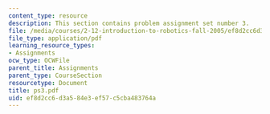 ```yaml
---
content_type: resource
description: This section contains problem assignment set number 3.
file: /media/courses/2-12-introduction-to-robotics-fall-2005/ef8d2cc6d3a584e3ef57c5cba483764a_ps3.pdf
file_type: application/pdf
learning_resource_types:
- Assignments
ocw_type: OCWFile
parent_title: Assignments
parent_type: CourseSection
resourcetype: Document
title: ps3.pdf
uid: ef8d2cc6-d3a5-84e3-ef57-c5cba483764a
---
```

